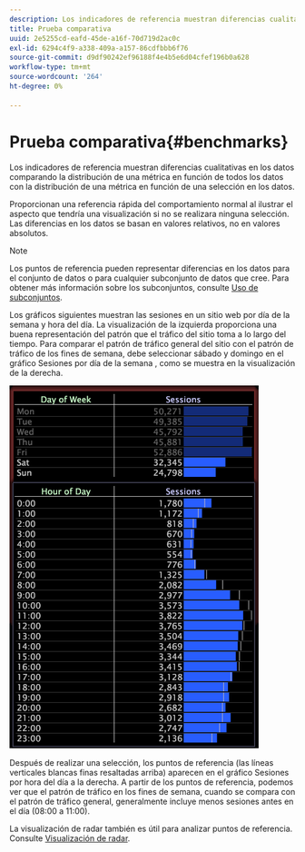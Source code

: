 ```yaml
---
description: Los indicadores de referencia muestran diferencias cualitativas en los datos comparando la distribución de una métrica en función de todos los datos con la distribución de una métrica en función de una selección en los datos.
title: Prueba comparativa
uuid: 2e5255cd-eafd-45de-a16f-70d719d2ac0c
exl-id: 6294c4f9-a338-409a-a157-86cdfbbb6f76
source-git-commit: d9df90242ef96188f4e4b5e6d04cfef196b0a628
workflow-type: tm+mt
source-wordcount: '264'
ht-degree: 0%

---
```


# Prueba comparativa{#benchmarks}

Los indicadores de referencia muestran diferencias cualitativas en los datos comparando la distribución de una métrica en función de todos los datos con la distribución de una métrica en función de una selección en los datos.

Proporcionan una referencia rápida del comportamiento normal al ilustrar el aspecto que tendría una visualización si no se realizara ninguna selección. Las diferencias en los datos se basan en valores relativos, no en valores absolutos.

>[!NOTE]
>
>Los puntos de referencia pueden representar diferencias en los datos para el conjunto de datos o para cualquier subconjunto de datos que cree. Para obtener más información sobre los subconjuntos, consulte [Uso de subconjuntos](../../../home/c-get-started/c-vis/c-wk-subsets/c-wk-subsets.md#concept-43809322b6374d5cb2536630a13e943b).

Los gráficos siguientes muestran las sesiones en un sitio web por día de la semana y hora del día. La visualización de la izquierda proporciona una buena representación del patrón que el tráfico del sitio toma a lo largo del tiempo. Para comparar el patrón de tráfico general del sitio con el patrón de tráfico de los fines de semana, debe seleccionar sábado y domingo en el gráfico Sesiones por día de la semana , como se muestra en la visualización de la derecha.

![](assets/wsp_Custom_Benchmarks-Selection.png)

Después de realizar una selección, los puntos de referencia (las líneas verticales blancas finas resaltadas arriba) aparecen en el gráfico Sesiones por hora del día a la derecha. A partir de los puntos de referencia, podemos ver que el patrón de tráfico en los fines de semana, cuando se compara con el patrón de tráfico general, generalmente incluye menos sesiones antes en el día (08:00 a 11:00).

La visualización de radar también es útil para analizar puntos de referencia. Consulte [Visualización de radar](../../../home/c-get-started/c-analysis-vis/t-radar-vis.md#task-aeb2531e11ca48b597d5b0d704964dc8).
